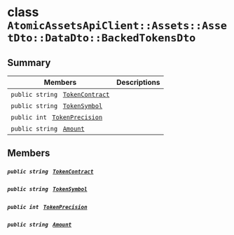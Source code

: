 # class `AtomicAssetsApiClient::Assets::AssetDto::DataDto::BackedTokensDto` 

## Summary

 Members                                | Descriptions                                
----------------------------------------|---------------------------------------------
`public string ` [`TokenContract`](#class_atomic_assets_api_client_1_1_assets_1_1_asset_dto_1_1_data_dto_1_1_backed_tokens_dto_1a60296df624437b2197677dbab4480131) | 
`public string ` [`TokenSymbol`](#class_atomic_assets_api_client_1_1_assets_1_1_asset_dto_1_1_data_dto_1_1_backed_tokens_dto_1ac419f589d08baa34f7be58d065aa4a88) | 
`public int ` [`TokenPrecision`](#class_atomic_assets_api_client_1_1_assets_1_1_asset_dto_1_1_data_dto_1_1_backed_tokens_dto_1ababccf16843f4eb633468783826c257e) | 
`public string ` [`Amount`](#class_atomic_assets_api_client_1_1_assets_1_1_asset_dto_1_1_data_dto_1_1_backed_tokens_dto_1a68626ae376f04fe098eee0037b8726ff) | 

## Members

##### `public string ` [`TokenContract`](#class_atomic_assets_api_client_1_1_assets_1_1_asset_dto_1_1_data_dto_1_1_backed_tokens_dto_1a60296df624437b2197677dbab4480131) 

##### `public string ` [`TokenSymbol`](#class_atomic_assets_api_client_1_1_assets_1_1_asset_dto_1_1_data_dto_1_1_backed_tokens_dto_1ac419f589d08baa34f7be58d065aa4a88) 

##### `public int ` [`TokenPrecision`](#class_atomic_assets_api_client_1_1_assets_1_1_asset_dto_1_1_data_dto_1_1_backed_tokens_dto_1ababccf16843f4eb633468783826c257e) 

##### `public string ` [`Amount`](#class_atomic_assets_api_client_1_1_assets_1_1_asset_dto_1_1_data_dto_1_1_backed_tokens_dto_1a68626ae376f04fe098eee0037b8726ff) 

